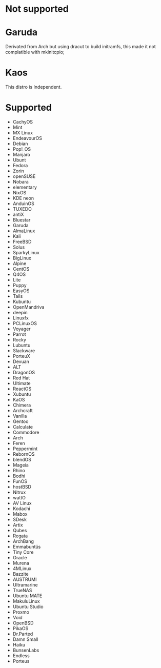 
# Not supported

# Garuda
Derivated from Arch but using dracut to build initramfs, this made it not complatible with mkinitcpio;

# Kaos 
This distro is Independent.


# Supported

* CachyOS
* Mint
* MX Linux
* EndeavourOS
* Debian
* Pop!_OS
* Manjaro
* Ubunt
* Fedora
* Zorin
* openSUSE
* Nobara
* elementary
* NixOS
* KDE neon
* AnduinOS
* TUXEDO
* antiX
* Bluestar
* Garuda
* AlmaLinux
* Kali
* FreeBSD
* Solus
* SparkyLinux
* BigLinux
* Alpine
* CentOS
* Q4OS
* Lite
* Puppy
* EasyOS
* Tails
* Kubuntu
* OpenMandriva
* deepin
* Linuxfx
* PCLinuxOS
* Voyager
* Parrot
* Rocky
* Lubuntu
* Slackware
* PorteuX
* Devuan
* ALT
* DragonOS
* Red Hat
* Ultimate
* ReactOS
* Xubuntu
* KaOS
* Chimera
* Archcraft
* Vanilla
* Gentoo
* Calculate
* Commodore
* Arch
* Feren
* Peppermint
* RebornOS
* blendOS
* Mageia
* Rhino
* Bodhi
* FunOS
* hostBSD
* Nitrux
* wattO
* AV Linux
* Kodachi
* Mabox
* SDesk
* Artix
* Qubes
* Regata
* ArchBang
* Emmabuntüs
* Tiny Core
* Oracle
* Murena
* 4MLinux
* Bazzite
* AUSTRUMI
* Ultramarine
* TrueNAS
* Ubuntu MATE
* MakuluLinux
* Ubuntu Studio
* Proxmo
* Void
* OpenBSD
* PikaOS
* Dr.Parted
* Damn Small
* Haiku
* BunsenLabs
* Endless
* Porteus